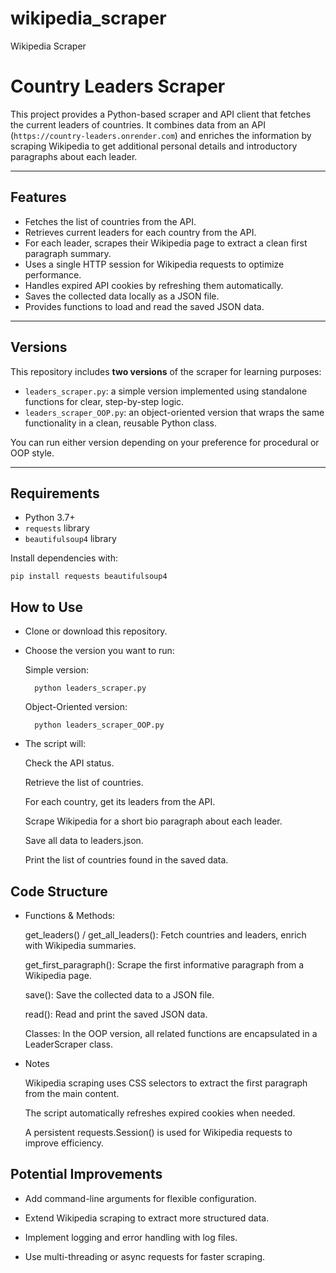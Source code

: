# wikipedia_scraper
Wikipedia Scraper
# Country Leaders Scraper

This project provides a Python-based scraper and API client that fetches the current leaders of countries. It combines data from an API (`https://country-leaders.onrender.com`) and enriches the information by scraping Wikipedia to get additional personal details and introductory paragraphs about each leader.

---

## Features

- Fetches the list of countries from the API.
- Retrieves current leaders for each country from the API.
- For each leader, scrapes their Wikipedia page to extract a clean first paragraph summary.
- Uses a single HTTP session for Wikipedia requests to optimize performance.
- Handles expired API cookies by refreshing them automatically.
- Saves the collected data locally as a JSON file.
- Provides functions to load and read the saved JSON data.

---

## Versions

This repository includes **two versions** of the scraper for learning purposes:

- `leaders_scraper.py`: a simple version implemented using standalone functions for clear, step-by-step logic.
- `leaders_scraper_OOP.py`: an object-oriented version that wraps the same functionality in a clean, reusable Python class.

You can run either version depending on your preference for procedural or OOP style.

---
## Requirements

- Python 3.7+
- `requests` library
- `beautifulsoup4` library

Install dependencies with:

    pip install requests beautifulsoup4

    
## How to Use


- Clone or download this repository.

- Choose the version you want to run:

    Simple version:

        python leaders_scraper.py

    Object-Oriented version:

        python leaders_scraper_OOP.py

- The script will:

    Check the API status.

    Retrieve the list of countries.

    For each country, get its leaders from the API.

    Scrape Wikipedia for a short bio paragraph about each leader.

    Save all data to leaders.json.

    Print the list of countries found in the saved data.

## Code Structure

- Functions & Methods:

    get_leaders() / get_all_leaders(): Fetch countries and leaders, enrich with Wikipedia summaries.

    get_first_paragraph(): Scrape the first informative paragraph from a Wikipedia page.

    save(): Save the collected data to a JSON file.

    read(): Read and print the saved JSON data.

    Classes:
    In the OOP version, all related functions are encapsulated in a LeaderScraper class.

- Notes

    Wikipedia scraping uses CSS selectors to extract the first paragraph from the main content.

    The script automatically refreshes expired cookies when needed.

    A persistent requests.Session() is used for Wikipedia requests to improve efficiency.

## Potential Improvements

- Add command-line arguments for flexible configuration.

- Extend Wikipedia scraping to extract more structured data.

- Implement logging and error handling with log files.

- Use multi-threading or async requests for faster scraping.
